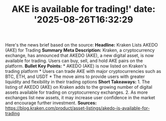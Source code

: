 ﻿---
title: "AKE is available for trading!'
date: '2025-08-26T16:32:29"
category: "Markets"
summary: ""
slug: "ake is available for trading"
source_urls:
  - "https://blog.kraken.com/product/asset-listings/akedo-is-available-for-trading"
seo:
  title: "AKE is available for trading! | Hash n Hedge'
  description: '"
  keywords: ["news", "markets", "brief"]
---
Here's the news brief based on the source:  **Headline:** Kraken Lists AKEDO (AKE) for Trading  **Summary Meta Description:** Kraken, a cryptocurrency exchange, has announced that AKEDO (AKE), a new digital asset, is now available for trading. Users can buy, sell, and hold AKE pairs on the platform.  **Bullet Key Points:**  * AKEDO (AKE) is now listed on Kraken's trading platform * Users can trade AKE with major cryptocurrencies such as BTC, ETH, and USDT * The move aims to provide users with greater liquidity and flexibility in their trading options  **Short Takeaways:**  1. The listing of AKEDO (AKE) on Kraken adds to the growing number of digital assets available for trading on cryptocurrency exchanges. 2. As more exchanges list new assets, it may increase user confidence in the market and encourage further investment.  **Sources:** https://blog.kraken.com/product/asset-listings/akedo-is-available-for-trading 
